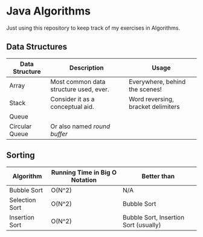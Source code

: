 Java Algorithms
===============

Just using this repository to keep track of my exercises in Algorithms.


Data Structures
---------------

| Data Structure | Description                            | Usage                              |
|----------------|----------------------------------------|------------------------------------|
| Array          | Most common data structure used, ever. | Everywhere, behind the scenes!     |
| Stack          | Consider it as a conceptual aid.       | Word reversing, bracket delimiters |
| Queue          |                                        |                                    |
| Circular Queue | Or also named *round buffer*           |                                    |


Sorting
-------

| Algorithm      | Running Time in Big O Notation | Better than                           |
|----------------|--------------------------------|---------------------------------------|
| Bubble Sort    | O(N^2)                         | N/A                                   |
| Selection Sort | O(N^2)                         | Bubble Sort                           |
| Insertion Sort | O(N^2)                         | Bubble Sort, Insertion Sort (usually) |

